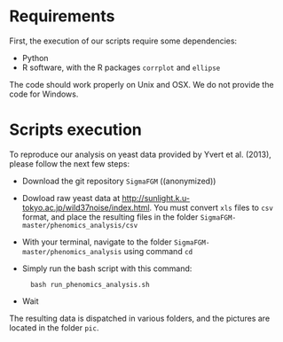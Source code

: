 
# Requirements

First, the execution of our scripts require some dependencies:
* Python
* R software, with the R packages <code>corrplot</code> and <code>ellipse</code>

The code should work properly on Unix and OSX. We do not provide the code for Windows.

# Scripts execution

To reproduce our analysis on yeast data provided by Yvert et al. (2013), please follow the next few steps:

* Download the git repository <code>SigmaFGM</code> ((anonymized))
* Dowload raw yeast data at http://sunlight.k.u-tokyo.ac.jp/wild37noise/index.html. You must convert <code>xls</code> files to <code>csv</code> format, and place the resulting files in the folder <code>SigmaFGM-master/phenomics_analysis/csv</code>
* With your terminal, navigate to the folder <code>SigmaFGM-master/phenomics_analysis</code> using command <code>cd</code>
* Simply run the bash script with this command:

        bash run_phenomics_analysis.sh

* Wait

The resulting data is dispatched in various folders, and the pictures are located in the folder <code>pic</code>.

